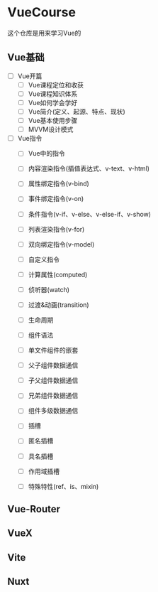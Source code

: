 # VueCourse

这个仓库是用来学习Vue的

## Vue基础

* [ ] Vue开篇
  * [ ] Vue课程定位和收获
  * [ ] Vue课程知识体系
  * [ ] Vue如何学会学好
  * [ ] Vue简介(定义、起源、特点、现状)
  * [ ] Vue基本使用步骤
  * [ ] MVVM设计模式

* [ ] Vue指令
  * [ ] Vue中的指令
  * [ ] 内容渲染指令(插值表达式、v-text、v-html)
  * [ ] 属性绑定指令(v-bind)
  * [ ] 事件绑定指令(v-on)
  * [ ] 条件指令(v-if、v-else、v-else-if、v-show)
  * [ ] 列表渲染指令(v-for)
  * [ ] 双向绑定指令(v-model)
  * [ ] 自定义指令
  
  * [ ] 计算属性(computed)
  * [ ] 侦听器(watch)
  * [ ] 过渡&动画(transition)
  * [ ] 生命周期
  
  * [ ] 组件语法
  * [ ] 单文件组件的嵌套
  * [ ] 父子组件数据通信
  * [ ] 子父组件数据通信
  * [ ] 兄弟组件数据通信
  * [ ] 组件多级数据通信
  * [ ] 插槽
  * [ ] 匿名插槽
  * [ ] 具名插槽
  * [ ] 作用域插槽
  * [ ] 特殊特性(ref、is、mixin)

## Vue-Router

## VueX

## Vite

## Nuxt
